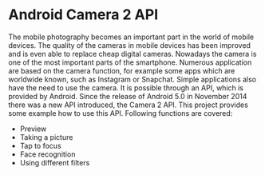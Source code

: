 # Android Camera 2 API

The mobile photography becomes an important part in the world of mobile devices. The
quality of the cameras in mobile devices has been improved and is even able to replace
cheap digital cameras. Nowadays the camera is one of the most important parts of the
smartphone. Numerous application are based on the camera function, for example some
apps which are worldwide known, such as Instagram or Snapchat. Simple applications
also have the need to use the camera. It is possible through an API, which is provided
by Android. Since the release of Android 5.0 in November 2014 there was a new API
introduced, the Camera 2 API.
This project provides some example how to use this API. Following functions are
covered:

* Preview
* Taking a picture
* Tap to focus
* Face recognition
* Using different filters
